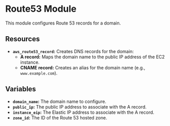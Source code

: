 # Route53 Module

This module configures Route 53 records for a domain.

## Resources

*   **`aws_route53_record`:** Creates DNS records for the domain:
    *   **A record:** Maps the domain name to the public IP address of the EC2 instance.
    *   **CNAME record:** Creates an alias for the domain name (e.g., `www.example.com`).

## Variables

*   **`domain_name`:** The domain name to configure.
*   **`public_ip`:** The public IP address to associate with the A record.
*   **`instance_eip`:** The Elastic IP address to associate with the A record.
*   **`zone_id`:** The ID of the Route 53 hosted zone.